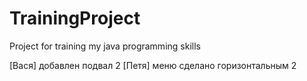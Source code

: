 # TrainingProject
Project for training my java programming skills

[Вася] добавлен подвал 2
[Петя] меню сделано горизонтальным 2
